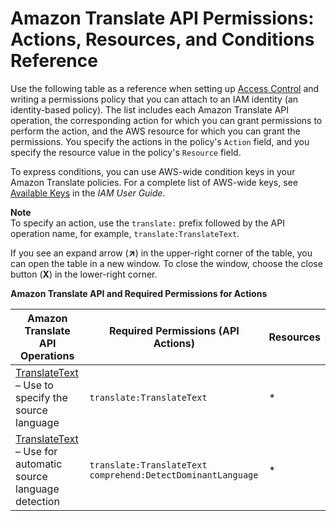 # Amazon Translate API Permissions: Actions, Resources, and Conditions Reference<a name="translate-api-permissions-ref"></a>

Use the following table as a reference when setting up [Access Control](auth-and-access-control.md#access-control) and writing a permissions policy that you can attach to an IAM identity \(an identity\-based policy\)\. The list includes each Amazon Translate API operation, the corresponding action for which you can grant permissions to perform the action, and the AWS resource for which you can grant the permissions\. You specify the actions in the policy's `Action` field, and you specify the resource value in the policy's `Resource` field\. 

To express conditions, you can use AWS\-wide condition keys in your Amazon Translate policies\. For a complete list of AWS\-wide keys, see [Available Keys](http://docs.aws.amazon.com/IAM/latest/UserGuide/reference_policies_elements.html#AvailableKeys) in the *IAM User Guide*\. 

**Note**  
To specify an action, use the `translate:` prefix followed by the API operation name, for example, `translate:TranslateText`\.

If you see an expand arrow \(**↗**\) in the upper\-right corner of the table, you can open the table in a new window\. To close the window, choose the close button \(**X**\) in the lower\-right corner\.


**Amazon Translate API and Required Permissions for Actions**  

| Amazon Translate API Operations | Required Permissions \(API Actions\) | Resources | 
| --- | --- | --- | 
| [TranslateText](API_TranslateText.md) – Use to specify the source language  |  `translate:TranslateText`  | \* | 
| [TranslateText](API_TranslateText.md) – Use for automatic source language detection |  `translate:TranslateText` `comprehend:DetectDominantLanguage`  | \* | 